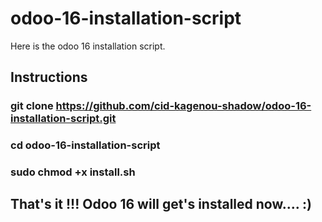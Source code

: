 # odoo-16-installation-script
Here is the odoo 16 installation script. 

## Instructions

### git clone https://github.com/cid-kagenou-shadow/odoo-16-installation-script.git

### cd odoo-16-installation-script

### sudo chmod +x install.sh

## That's it !!! Odoo 16 will get's installed now.... :) 
